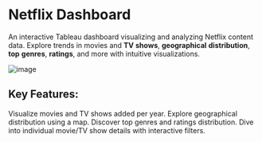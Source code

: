 # Netflix Dashboard

An interactive Tableau dashboard visualizing and analyzing Netflix content data. 
Explore trends in movies and **TV** **shows**, **geographical** **distribution**, **top** **genres**, **ratings**, and more with intuitive visualizations.

![image](https://github.com/ShrutiKharate/Netflix-Tableau-Dashboard/assets/100894465/5fa7a9b5-9f11-447f-a8ab-813f793f72b1)


## Key Features:

Visualize movies and TV shows added per year.
Explore geographical distribution using a map.
Discover top genres and ratings distribution.
Dive into individual movie/TV show details with interactive filters.
